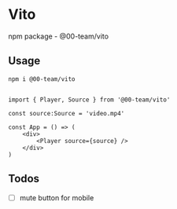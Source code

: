 # Vito

npm package - @00-team/vito

## Usage

`npm i @00-team/vito`

```tsx

import { Player, Source } from '@00-team/vito'

const source:Source = 'video.mp4'

const App = () => (
    <div>
        <Player source={source} />
    </div>
)

```

## Todos

* [ ] mute button for mobile

